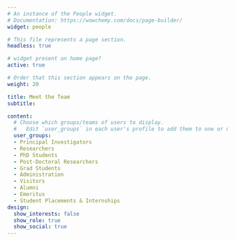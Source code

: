 ```yaml
---
# An instance of the People widget.
# Documentation: https://wowchemy.com/docs/page-builder/
widget: people

# This file represents a page section.
headless: true

# widget present on home page?
active: true

# Order that this section appears on the page.
weight: 20

title: Meet the Team
subtitle:

content:
  # Choose which groups/teams of users to display.
  #   Edit `user_groups` in each user's profile to add them to one or more of these groups.
  user_groups:
  - Principal Investigators
  - Researchers
  - PhD Students
  - Post-Doctoral Researchers
  - Grad Students
  - Administration
  - Visitors
  - Alumni
  - Emeritus
  - Student Placements & Internships
design:
  show_interests: false
  show_role: true
  show_social: true
---
```

